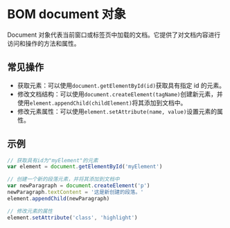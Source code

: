 # BOM document 对象

Document 对象代表当前窗口或标签页中加载的文档。它提供了对文档内容进行访问和操作的方法和属性。

## 常见操作

- 获取元素：可以使用`document.getElementById(id)`获取具有指定 id 的元素。
- 修改文档结构：可以使用`document.createElement(tagName)`创建新元素，并使用`element.appendChild(childElement)`将其添加到文档中。
- 修改元素属性：可以使用`element.setAttribute(name, value)`设置元素的属性。

## 示例

```js
// 获取具有id为"myElement"的元素
var element = document.getElementById('myElement')

// 创建一个新的段落元素，并将其添加到文档中
var newParagraph = document.createElement('p')
newParagraph.textContent = '这是新创建的段落。'
element.appendChild(newParagraph)

// 修改元素的属性
element.setAttribute('class', 'highlight')
```

